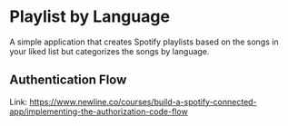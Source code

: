 # Playlist by Language

A simple application that creates Spotify playlists based on the songs in your liked list but categorizes the songs by language.

## Authentication Flow

Link: https://www.newline.co/courses/build-a-spotify-connected-app/implementing-the-authorization-code-flow
